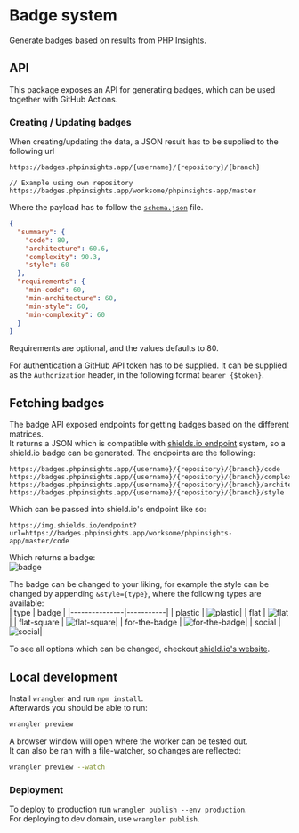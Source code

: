 # Badge system
Generate badges based on results from PHP Insights.

## API
This package exposes an API for generating badges, which can be used together with GitHub Actions.

### Creating / Updating badges
When creating/updating the data, a JSON result has to be supplied to the following url
```
https://badges.phpinsights.app/{username}/{repository}/{branch}

// Example using own repository
https://badges.phpinsights.app/worksome/phpinsights-app/master
```
Where the payload has to follow the [`schema.json`](https://github.com/worksome/phpinsights-app/blob/master/badge/schema.json) file.
```json
{
  "summary": {
    "code": 80,
    "architecture": 60.6,
    "complexity": 90.3,
    "style": 60
  },
  "requirements": {
    "min-code": 60,
    "min-architecture": 60,
    "min-style": 60,
    "min-complexity": 60
  }
}
```
Requirements are optional, and the values defaults to 80.

For authentication a GitHub API token has to be supplied. It can be supplied as the `Authorization` header, in the following format `bearer {$token}`.

## Fetching badges
The badge API exposed endpoints for getting badges based on the different matrices.  
It returns a JSON which is compatible with [shields.io endpoint](https://shields.io/endpoint) system, so a shield.io
badge can be generated. The endpoints are the following:
```
https://badges.phpinsights.app/{username}/{repository}/{branch}/code
https://badges.phpinsights.app/{username}/{repository}/{branch}/complexity
https://badges.phpinsights.app/{username}/{repository}/{branch}/architecture
https://badges.phpinsights.app/{username}/{repository}/{branch}/style
```
Which can be passed into shield.io's endpoint like so:
```
https://img.shields.io/endpoint?url=https://badges.phpinsights.app/worksome/phpinsights-app/master/code
```
Which returns a badge:  
![badge](https://img.shields.io/endpoint?url=https://badges.phpinsights.app/worksome/phpinsights-app/master/code)

The badge can be changed to your liking, for example the style can be changed by appending `&style={type}`, where the
following types are available:  
| type          | badge |
|---------------|-----------|
| plastic       | ![plastic](https://img.shields.io/endpoint?url=https://badges.phpinsights.app/worksome/phpinsights-app/master/code&style=plastic)|
| flat          | ![flat](https://img.shields.io/endpoint?url=https://badges.phpinsights.app/worksome/phpinsights-app/master/code&style=flat)|
| flat-square   | ![flat-square](https://img.shields.io/endpoint?url=https://badges.phpinsights.app/worksome/phpinsights-app/master/code&style=flat-square)|
| for-the-badge | ![for-the-badge](https://img.shields.io/endpoint?url=https://badges.phpinsights.app/worksome/phpinsights-app/master/code&style=for-the-badge)|
| social        | ![social](https://img.shields.io/endpoint?url=https://badges.phpinsights.app/worksome/phpinsights-app/master/code&style=social)|

To see all options which can be changed, checkout [shield.io's website](https://shields.io/endpoint).

## Local development
Install `wrangler` and run `npm install`.  
Afterwards you should be able to run:
```bash
wrangler preview
```
A browser window will open where the worker can be tested out.  
It can also be ran with a file-watcher, so changes are reflected:
```bash
wrangler preview --watch
```

### Deployment
To deploy to production run `wrangler publish --env production`.  
For deploying to dev domain, use `wrangler publish`.


